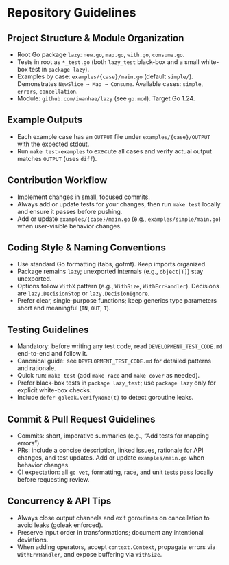 # Repository Guidelines

## Project Structure & Module Organization
- Root Go package `lazy`: `new.go`, `map.go`, `with.go`, `consume.go`.
- Tests in root as `*_test.go` (both `lazy_test` black-box and a small white-box test in `package lazy`).
- Examples by case: `examples/{case}/main.go` (default `simple/`). Demonstrates `NewSlice → Map → Consume`. Available cases: `simple`, `errors`, `cancellation`.
- Module: `github.com/iwanhae/lazy` (see `go.mod`). Target Go 1.24.

## Example Outputs
- Each example case has an `OUTPUT` file under `examples/{case}/OUTPUT` with the expected stdout.
- Run `make test-examples` to execute all cases and verify actual output matches `OUTPUT` (uses `diff`).

## Contribution Workflow
- Implement changes in small, focused commits.
- Always add or update tests for your changes, then run `make test` locally and ensure it passes before pushing.
- Add or update `examples/{case}/main.go` (e.g., `examples/simple/main.go`) when user-visible behavior changes.

## Coding Style & Naming Conventions
- Use standard Go formatting (tabs, gofmt). Keep imports organized.
- Package remains `lazy`; unexported internals (e.g., `object[T]`) stay unexported.
- Options follow `WithX` pattern (e.g., `WithSize`, `WithErrHandler`). Decisions are `lazy.DecisionStop` or `lazy.DecisionIgnore`.
- Prefer clear, single-purpose functions; keep generics type parameters short and meaningful (`IN`, `OUT`, `T`).

## Testing Guidelines
- Mandatory: before writing any test code, read `DEVELOPMENT_TEST_CODE.md` end-to-end and follow it.
- Canonical guide: see `DEVELOPMENT_TEST_CODE.md` for detailed patterns and rationale.
- Quick run: `make test` (add `make race` and `make cover` as needed).
- Prefer black-box tests in `package lazy_test`; use `package lazy` only for explicit white-box checks.
- Include `defer goleak.VerifyNone(t)` to detect goroutine leaks.

## Commit & Pull Request Guidelines
- Commits: short, imperative summaries (e.g., “Add tests for mapping errors”).
- PRs: include a concise description, linked issues, rationale for API changes, and test updates. Add or update `examples/main.go` when behavior changes.
- CI expectation: all `go vet`, formatting, race, and unit tests pass locally before requesting review.

## Concurrency & API Tips
- Always close output channels and exit goroutines on cancellation to avoid leaks (goleak enforced).
- Preserve input order in transformations; document any intentional deviations.
- When adding operators, accept `context.Context`, propagate errors via `WithErrHandler`, and expose buffering via `WithSize`.

